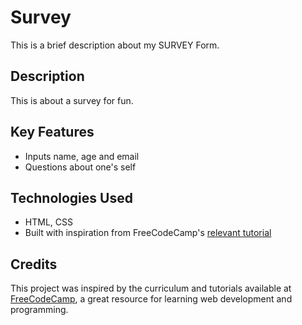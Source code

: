 # Survey

This is a brief description about my SURVEY Form.

## Description

This is about a survey for fun.

## Key Features

- Inputs
  name, age and email
- Questions about one's self

## Technologies Used

- HTML, CSS
- Built with inspiration from FreeCodeCamp's [relevant tutorial](https://www.freecodecamp.org)

## Credits

This project was inspired by the curriculum and tutorials available at [FreeCodeCamp](https://www.freecodecamp.org), a great resource for learning web development and programming.
